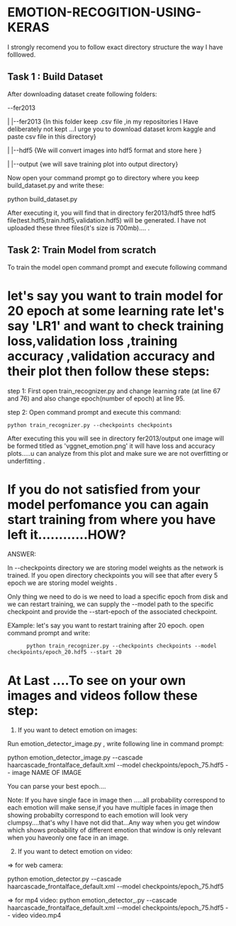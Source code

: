 # EMOTION-RECOGITION-USING-KERAS
I strongly recomend you to follow exact directory structure the way I have folllowed.

## Task 1 : Build Dataset

After downloading dataset create following folders:

--fer2013

|  |--fer2013 {In this folder keep .csv file ,in my repositories I Have deliberately not kept ...I urge you to download dataset krom kaggle and paste csv file in this directory}
        
|  |--hdf5    {We will convert images into hdf5 format and store here }

|  |--output  {we will save training plot into output directory}


Now open your command prompt go to directory where you keep build_dataset.py and write these:

python build_dataset.py

After executing it, you will find that in directory fer2013/hdf5 three hdf5 file(test.hdf5,train.hdf5,validation.hdf5) will be generated. I have not uploaded these three files(it's size  is 700mb).... .


##  Task 2: Train Model from scratch

To train the model open command prompt and execute following command

# let's say you want to train model for 20 epoch at some learning rate let's say 'LR1' and want to check training loss,validation loss ,training accuracy ,validation accuracy and  their plot then follow these steps:

step 1: First open train_recognizer.py and change learning rate (at line 67 and 76)  and also change epoch(number of epoch) at line 95.

step 2: Open command prompt and execute this command:

    python train_recognizer.py --checkpoints checkpoints

After executing this you will see in directory fer2013/output one image will be formed titled as 'vggnet_emotion.png' it will have loss and accuracy plots.....u can analyze from this plot and make sure we are not overfitting or underfitting .

# If you do not satisfied from your model perfomance you can again start training from where you have left it............HOW?

ANSWER:

In --checkpoints directory we are storing model weights as the network is trained. If you open directory checkpoints you will see that after every 5 epoch we are storing model weights .

Only thing we need to do is we need to load a specific epoch from disk and we can restart training, we can supply the --model path to the specific checkpoint and provide the --start-epoch of the associated checkpoint.

EXample: let's say you want to restart training after 20 epoch. open command prompt and write:

          python train_recognizer.py --checkpoints checkpoints --model checkpoints/epoch_20.hdf5 --start 20
         
# At Last ....To see on your own images and videos follow these step:

1. If you want to detect emotion on images:

Run emotion_detector_image.py , write following line in command prompt:

python emotion_detector_image.py --cascade haarcascade_frontalface_default.xml --model checkpoints/epoch_75.hdf5 -- image NAME OF IMAGE

You can parse your best epoch....

Note: If you have single face in image then .....all probability correspond to each emotion will make sense,if you have multiple faces in image then showing probabilty correspond to each emotion will look very clumpsy....that's why I have not did that...Any way when you get window which shows probability of different emotion that window is only relevant when you haveonly one face in an image.

2. If you want to detect emotion on video:

=> for web camera:

python emotion_detector.py --cascade haarcascade_frontalface_default.xml --model checkpoints/epoch_75.hdf5 

=> for mp4 video:
python emotion_detector_.py --cascade haarcascade_frontalface_default.xml --model checkpoints/epoch_75.hdf5 -- video video.mp4



